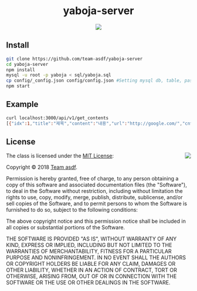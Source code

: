 <h1 align="center">yaboja-server</h1>

<p align="center">
	<img src="https://img.shields.io/badge/오픈소스소프트웨어-1분반-blue.svg">
</p>

## Install
```bash
git clone https://github.com/team-asdf/yaboja-server
cd yaboja-server
npm install
mysql -u root -p yaboja < sql/yaboja.sql
cp config/_config.json config/config.json #Setting mysql db, table, password
npm start
```


## Example
```bash
curl localhost:3000/api/v1/get_contents
[{"idx":1,"title":"제목","content":"내용","url":"http://google.com/","cnt":0,"createdAt":"2018-09-20"}]
```


## License

<img align="right" src="http://opensource.org/trademarks/opensource/OSI-Approved-License-100x137.png">

The class is licensed under the [MIT License](http://opensource.org/licenses/MIT):

Copyright &copy; 2018 [Team asdf](https://github.com/team-asdf).

Permission is hereby granted, free of charge, to any person obtaining a copy of this software and associated documentation files (the "Software"), to deal in the Software without restriction, including without limitation the rights to use, copy, modify, merge, publish, distribute, sublicense, and/or sell copies of the Software, and to permit persons to whom the Software is furnished to do so, subject to the following conditions:

The above copyright notice and this permission notice shall be included in all copies or substantial portions of the Software.

THE SOFTWARE IS PROVIDED "AS IS", WITHOUT WARRANTY OF ANY KIND, EXPRESS OR IMPLIED, INCLUDING BUT NOT LIMITED TO THE WARRANTIES OF MERCHANTABILITY, FITNESS FOR A PARTICULAR PURPOSE AND NONINFRINGEMENT. IN NO EVENT SHALL THE AUTHORS OR COPYRIGHT HOLDERS BE LIABLE FOR ANY CLAIM, DAMAGES OR OTHER LIABILITY, WHETHER IN AN ACTION OF CONTRACT, TORT OR OTHERWISE, ARISING FROM, OUT OF OR IN CONNECTION WITH THE SOFTWARE OR THE USE OR OTHER DEALINGS IN THE SOFTWARE.
